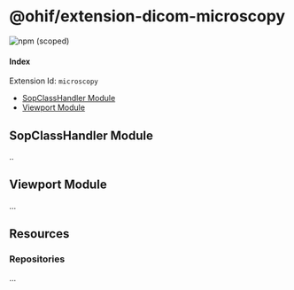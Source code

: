# @ohif/extension-dicom-microscopy

![npm (scoped)](https://img.shields.io/npm/v/@ohif/extension-dicom-microscopy.svg?style=flat-square)

<!-- TODO: Simple image or GIF? -->

#### Index

Extension Id: `microscopy`

- [SopClassHandler Module](#sopclasshandler-module)
- [Viewport Module](#viewport-module)

## SopClassHandler Module

..

## Viewport Module

...

## Resources

### Repositories

...

<!--
  Links
  -->

<!-- prettier-ignore-start -->

<!-- prettier-ignore-end -->
